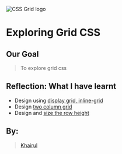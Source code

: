 ![CSS Grid logo](https://miro.medium.com/max/600/1*qG3OT-9cER8Nt-P7KR3YPw.jpeg)

# Exploring Grid CSS

## Our Goal

> To explore grid css

## Reflection: What I have learnt

- Design using [display grid, inline-grid](https://kyrule.github.io/grid-spaces/inline/)
- Design [two column grid](https://kyrule.github.io/grid-spaces/two-column/)
- Design and [size the row height](https://kyrule.github.io/grid-spaces/row/)

## By:

> [Khairul](mailto:khairulkulma@gmail.com)
